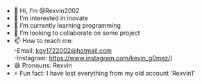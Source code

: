 - 👋 Hi, I’m @Rexvin2002
- 👀 I’m interested in inovate
- 🌱 I’m currently learning programming
- 💞️ I’m looking to collaborate on some project
- 📫 How to reach me: <br>
      -Email: kgv1722002@hotmail.com <br>
      -Instagram: https://www.instagram.com/kevin_g0mez/)
- 😄 Pronouns: Rexvin
- ⚡ Fun fact: I have lost everything from my old account 'Rexvin1'

<!---
Rexvin2002/Rexvin2002 is a ✨ special ✨ repository because its `README.md` (this file) appears on your GitHub profile.
You can click the Preview link to take a look at your changes.
--->
